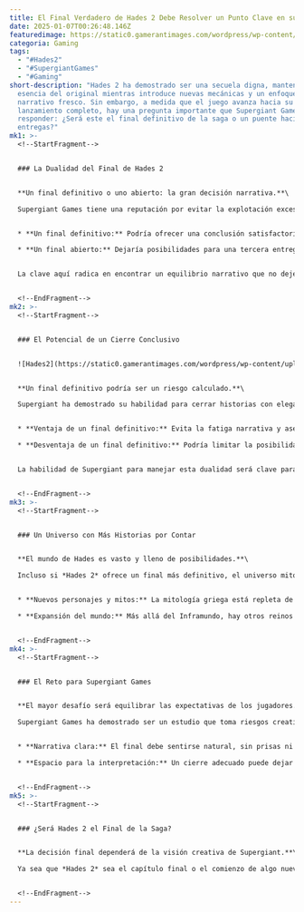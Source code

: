 ```yaml
---
title: El Final Verdadero de Hades 2 Debe Resolver un Punto Clave en su Historia
date: 2025-01-07T00:26:48.146Z
featuredimage: https://static0.gamerantimages.com/wordpress/wp-content/uploads/2025/01/hades-2-tartarus.jpg?q=70&fit=crop&w=1140&h=&dpr=1
categoria: Gaming
tags:
  - "#Hades2"
  - "#SupergiantGames"
  - "#Gaming"
short-description: "Hades 2 ha demostrado ser una secuela digna, manteniendo la
  esencia del original mientras introduce nuevas mecánicas y un enfoque
  narrativo fresco. Sin embargo, a medida que el juego avanza hacia su
  lanzamiento completo, hay una pregunta importante que Supergiant Games debe
  responder: ¿Será este el final definitivo de la saga o un puente hacia futuras
  entregas?"
mk1: >-
  <!--StartFragment-->


  ### La Dualidad del Final de Hades 2


  **Un final definitivo o uno abierto: la gran decisión narrativa.**\

  Supergiant Games tiene una reputación por evitar la explotación excesiva de sus franquicias. *Hades 2*, al ser la primera secuela del estudio, representa una oportunidad única para cerrar la historia con un mensaje claro o dejar la puerta abierta para futuros desarrollos.


  * **Un final definitivo:** Podría ofrecer una conclusión satisfactoria para la historia de Melinoë y el resto de los personajes.

  * **Un final abierto:** Dejaría posibilidades para una tercera entrega, permitiendo expandir el universo de *Hades*.


  La clave aquí radica en encontrar un equilibrio narrativo que no deje a los jugadores insatisfechos, independientemente de la dirección que tome el estudio.


  <!--EndFragment-->
mk2: >-
  <!--StartFragment-->


  ### El Potencial de un Cierre Conclusivo


  ![Hades2](https://static0.gamerantimages.com/wordpress/wp-content/uploads/2024/10/black-coat-in-battle-in-hades-2.jpg?q=49&fit=crop&w=750&h=422&dpr=2 "Hades2")


  **Un final definitivo podría ser un riesgo calculado.**\

  Supergiant ha demostrado su habilidad para cerrar historias con elegancia, como se vio en *Bastion* o *Transistor*. Sin embargo, al tratarse de una franquicia con tanto potencial como *Hades*, cerrar todas las puertas podría sentirse como una oportunidad desperdiciada.


  * **Ventaja de un final definitivo:** Evita la fatiga narrativa y asegura que la historia no se extienda innecesariamente.

  * **Desventaja de un final definitivo:** Podría limitar la posibilidad de expandir un universo rico y querido por los jugadores.


  La habilidad de Supergiant para manejar esta dualidad será clave para determinar si *Hades 2* sirve como una despedida o una invitación para más aventuras.


  <!--EndFragment-->
mk3: >-
  <!--StartFragment-->


  ### Un Universo con Más Historias por Contar


  **El mundo de Hades es vasto y lleno de posibilidades.**\

  Incluso si *Hades 2* ofrece un final más definitivo, el universo mitológico griego brinda una infinidad de caminos para explorar. Ya sea con un nuevo protagonista, una nueva amenaza o una línea temporal alternativa, el potencial narrativo es ilimitado.


  * **Nuevos personajes y mitos:** La mitología griega está repleta de figuras interesantes que podrían protagonizar una nueva entrega.

  * **Expansión del mundo:** Más allá del Inframundo, hay otros reinos mitológicos que podrían ser el escenario perfecto para una futura secuela.


  <!--EndFragment-->
mk4: >-
  <!--StartFragment-->


  ### El Reto para Supergiant Games


  **El mayor desafío será equilibrar las expectativas de los jugadores.**\

  Supergiant Games ha demostrado ser un estudio que toma riesgos creativos. Con *Hades 2*, han cambiado el protagonista y replanteado la fórmula de su predecesor con éxito. Sin embargo, la conclusión de la historia deberá ser manejada con precisión para evitar decepcionar a los fans.


  * **Narrativa clara:** El final debe sentirse natural, sin prisas ni cabos sueltos.

  * **Espacio para la interpretación:** Un cierre adecuado puede dejar margen para la imaginación de los jugadores.


  <!--EndFragment-->
mk5: >-
  <!--StartFragment-->


  ### ¿Será Hades 2 el Final de la Saga?


  **La decisión final dependerá de la visión creativa de Supergiant.**\

  Ya sea que *Hades 2* sea el capítulo final o el comienzo de algo nuevo, una cosa es segura: el juego ya ha dejado su marca como una secuela excepcional. Supergiant Games tiene en sus manos una oportunidad única para definir el futuro de una de las franquicias más queridas de los últimos años.


  <!--EndFragment-->
---
```

